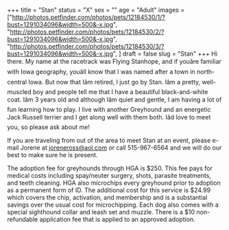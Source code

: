 +++
title = "Stan"
status = "X"
sex = ""
age = "Adult"
images = ["http://photos.petfinder.com/photos/pets/12184530/1/?bust=1291034096&width=500&-x.jpg",
"http://photos.petfinder.com/photos/pets/12184530/2/?bust=1291034096&width=500&-x.jpg",
"http://photos.petfinder.com/photos/pets/12184530/3/?bust=1291034096&width=500&-x.jpg",
]
draft = false
slug = "Stan"
+++
Hi there. My name at the racetrack was Flying Stanhope, and if youâre familiar with Iowa geography, youâll know that I was named after a town in north-central Iowa. But now that Iâm retired, I just go by Stan. Iâm a pretty, well-muscled boy and people tell me that I have a beautiful black-and-white coat. Iâm 3 years old and although Iâm quiet and gentle, I am having a lot of fun learning how to play. I live with another Greyhound and an energetic Jack Russell terrier and I get along well with them both. Iâd love to meet you, so please ask about me! 


  If you are traveling from out of the area to meet Stan at an event, please e-mail Jorene at joreneross@aol.com or call 515-967-6564 and we will do our best to make sure he is present.

The adoption fee for greyhounds through HGA is $250. This fee pays for medical costs including spay/neuter surgery, shots, parasite treatments, and teeth cleaning.  HGA also microchips every greyhound prior to adoption as a permanent form of ID.  The additional cost for this service is $24.99 which covers the chip, activation, and membership and is a substantial savings over the usual cost for microchipping.  Each dog also comes with a special sighthound collar and leash set and muzzle. There is a $10 non-refundable application fee that is applied to an approved adoption.
